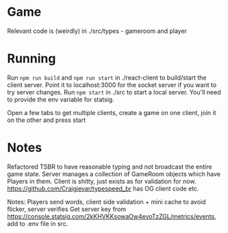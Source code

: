 # Game

Relevant code is (weirdly) in ./src/types - gameroom and player

# Running

Run `npm run build` and `npm run start` in ./react-client to build/start the client server. Point it to localhost:3000 for the socket server if you want to try server changes.
Run `npm start` in ./src to start a local server. You'll need to provide the env variable for statsig.

Open a few tabs to get multiple clients, create a game on one client, join it on the other and press start

# Notes

Refactored TSBR to have reasonable typing and not broadcast the entire game state.
Server manages a collection of GameRoom objects which have Players in them.
Client is shitty, just exists as for validation for now.
https://github.com/Craigievar/typespeed_br has OG client code etc.

Notes:
Players send words, client side validation + mini cache to avoid flicker, server verifies
Get server key from https://console.statsig.com/2kKHVKKsowaOw4evoTzZGL/metrics/events, add to .env file in src.

